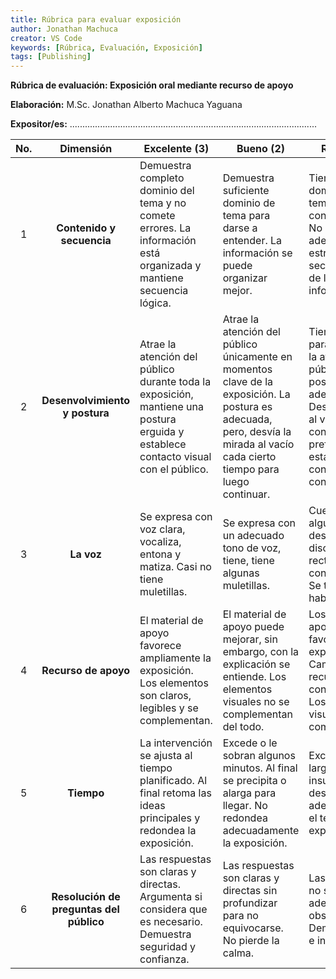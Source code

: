 ```yaml
---
title: Rúbrica para evaluar exposición
author: Jonathan Machuca
creator: VS Code
keywords: [Rúbrica, Evaluación, Exposición]
tags: [Publishing]
---
```


**Rúbrica de evaluación: Exposición oral mediante recurso de apoyo**

**Elaboración:** M.Sc. Jonathan Alberto Machuca Yaguana

**Expositor/es:** ..................................................................................................

| **No.** |              **Dimensión**              | Excelente (3)                                                | **Bueno (2)**                                                | **Regular (1)**                                              | **Total** |
| :-----: | :-------------------------------------: | ------------------------------------------------------------ | ------------------------------------------------------------ | ------------------------------------------------------------ | --------- |
|    1    |        **Contenido y secuencia**        | Demuestra completo dominio del tema y no comete errores. La información está organizada y mantiene secuencia lógica. | Demuestra suficiente dominio de tema para darse a entender. La información se puede organizar mejor. | Tiene poco dominio del tema y rectifica continuamente. No existe una adecuada estructuración y secuenciación de la información. |           |
|    2    |     **Desenvolvimiento y postura**      | Atrae la atención del público durante toda la exposición, mantiene una postura erguida y establece contacto visual con el público. | Atrae la atención del público únicamente en momentos clave de la exposición. La postura es adecuada, pero, desvía la mirada al vacío cada cierto tiempo para luego continuar. | Tiene problemas para conseguir la atención del público. La postura no es adecuada. Desvía la mirada al vacío constante o prefiere no establecer contacto visual con el público. |           |
|    3    |               **La voz**                | Se expresa con voz clara, vocaliza, entona y matiza. Casi no tiene muletillas. | Se expresa con un adecuado tono de voz, tiene, tiene algunas muletillas. | Cuesta entender algunas frases, desarrolla un discurso plano. rectifica constantemente. Se traba al hablar. |           |
|    4    |          **Recurso de apoyo**           | El material de apoyo favorece ampliamente la exposición. Los elementos son claros, legibles y se complementan. | El material de apoyo puede mejorar, sin embargo, con la explicación se entiende. Los elementos visuales no se complementan del todo. | Los recursos de apoyo no favorecen la exposición. Cambia de recurso constantemente. Los elementos visuales no se complementan. |           |
|    5    |               **Tiempo**                | La intervención se ajusta al tiempo planificado. Al final retoma las ideas principales y redondea la exposición. | Excede o le sobran algunos minutos. Al final se precipita o alarga para llegar. No redondea adecuadamente la exposición. | Excesivamente largo o insuficiente para desarrollar adecuadamente el tema de exposición. |           |
|    6    | **Resolución de preguntas del público** | Las respuestas son claras y directas. Argumenta si considera que es necesario.  Demuestra seguridad y confianza. | Las respuestas son claras y directas sin profundizar para no equivocarse. No pierde la calma. | Las respuestas no son adecuadas, no obstante, Demuestra duda e inseguridad. |           |